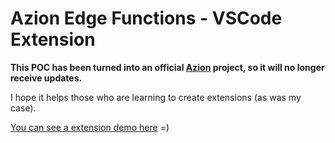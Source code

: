 # Azion Edge Functions - VSCode Extension
**This POC has been turned into an official [Azion](https://www.github.com/aziontech) project, so it will no longer receive updates.**

I hope it helps those who are learning to create extensions (as was my case).

[You can see a extension demo here](https://www.linkedin.com/feed/update/urn:li:activity:6924940109154791424/) =)

